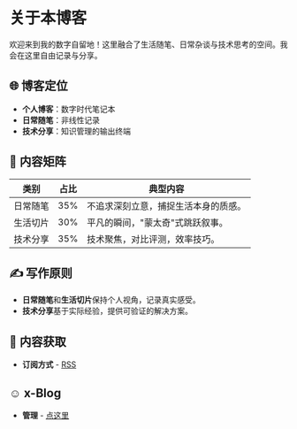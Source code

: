 # 关于本博客

欢迎来到我的数字自留地！这里融合了生活随笔、日常杂谈与技术思考的空间。我会在这里自由记录与分享。

## 🌐 博客定位

- **个人博客**：数字时代笔记本
- **日常随笔**：非线性记录
- **技术分享**：知识管理的输出终端

## 📂 内容矩阵

| 类别        | 占比   | 典型内容                  |
|-------------|--------|---------------------------|
| 日常随笔    | 35%    | 不追求深刻立意，捕捉生活本身的质感。   |
| 生活切片    | 30%    | 平凡的瞬间，"蒙太奇"式跳跃叙事。 |
| 技术分享    | 35%    | 技术聚焦，对比评测，效率技巧。  |

## ✍️ 写作原则

- **日常随笔**和**生活切片**保持个人视角，记录真实感受。
- **技术分享**基于实际经验，提供可验证的解决方案。

## 🔗 内容获取

- **订阅方式** - [RSS](https://blog.x1661.com/rss.xml)

## ☺️ x-Blog

- **管理** - [点这里](https://github.com/xpfcom/blog/issues)